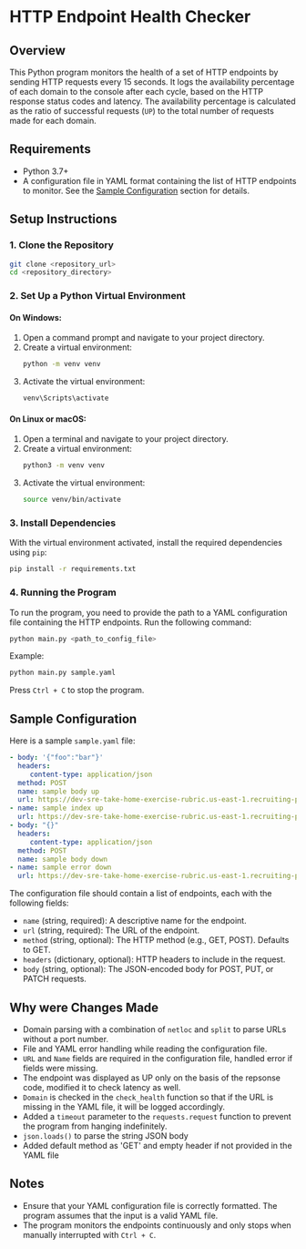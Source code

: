 # HTTP Endpoint Health Checker

## Overview

This Python program monitors the health of a set of HTTP endpoints by sending HTTP requests every 15 seconds. It logs the availability percentage of each domain to the console after each cycle, based on the HTTP response status codes and latency. The availability percentage is calculated as the ratio of successful requests (`UP`) to the total number of requests made for each domain.

## Requirements

- Python 3.7+
- A configuration file in YAML format containing the list of HTTP endpoints to monitor. See the [Sample Configuration](#sample-configuration) section for details.

## Setup Instructions

### 1. Clone the Repository

```bash
git clone <repository_url>
cd <repository_directory>
```

### 2. Set Up a Python Virtual Environment

#### On Windows:
1. Open a command prompt and navigate to your project directory.
2. Create a virtual environment:
   ```bash
   python -m venv venv
   ```
3. Activate the virtual environment:
   ```bash
   venv\Scripts\activate
   ```

#### On Linux or macOS:
1. Open a terminal and navigate to your project directory.
2. Create a virtual environment:
   ```bash
   python3 -m venv venv
   ```
3. Activate the virtual environment:
   ```bash
   source venv/bin/activate
   ```

### 3. Install Dependencies

With the virtual environment activated, install the required dependencies using `pip`:

```bash
pip install -r requirements.txt
```

### 4. Running the Program

To run the program, you need to provide the path to a YAML configuration file containing the HTTP endpoints. Run the following command:

```bash
python main.py <path_to_config_file>
```

Example:

```bash
python main.py sample.yaml
```

Press `Ctrl + C` to stop the program.

## Sample Configuration

Here is a sample `sample.yaml` file:

```yaml
- body: '{"foo":"bar"}'
  headers:
     content-type: application/json
  method: POST
  name: sample body up
  url: https://dev-sre-take-home-exercise-rubric.us-east-1.recruiting-public.fetchrewards.com/body
- name: sample index up
  url: https://dev-sre-take-home-exercise-rubric.us-east-1.recruiting-public.fetchrewards.com/
- body: "{}"
  headers:
     content-type: application/json
  method: POST
  name: sample body down
- name: sample error down
  url: https://dev-sre-take-home-exercise-rubric.us-east-1.recruiting-public.fetchrewards.com//error
```

The configuration file should contain a list of endpoints, each with the following fields:
- `name` (string, required): A descriptive name for the endpoint.
- `url` (string, required): The URL of the endpoint.
- `method` (string, optional): The HTTP method (e.g., GET, POST). Defaults to GET.
- `headers` (dictionary, optional): HTTP headers to include in the request.
- `body` (string, optional): The JSON-encoded body for POST, PUT, or PATCH requests.

## Why were Changes Made

- Domain parsing with a combination of `netloc` and `split` to parse URLs without a port number.
- File and YAML error handling while reading the configuration file.
- `URL` and `Name` fields are required in the configuration file, handled error if fields were missing.
- The endpoint was displayed as UP only on the basis of the repsonse code, modified it to check latency as well.
- `Domain` is checked in the `check_health` function so that if the URL is missing in the YAML file, it will be logged accordingly.
- Added a `timeout` parameter to the `requests.request` function to prevent the program from hanging indefinitely.
- `json.loads()` to parse the string JSON body
- Added default method as 'GET' and empty header if not provided in the YAML file

## Notes
- Ensure that your YAML configuration file is correctly formatted. The program assumes that the input is a valid YAML file.
- The program monitors the endpoints continuously and only stops when manually interrupted with `Ctrl + C`.
